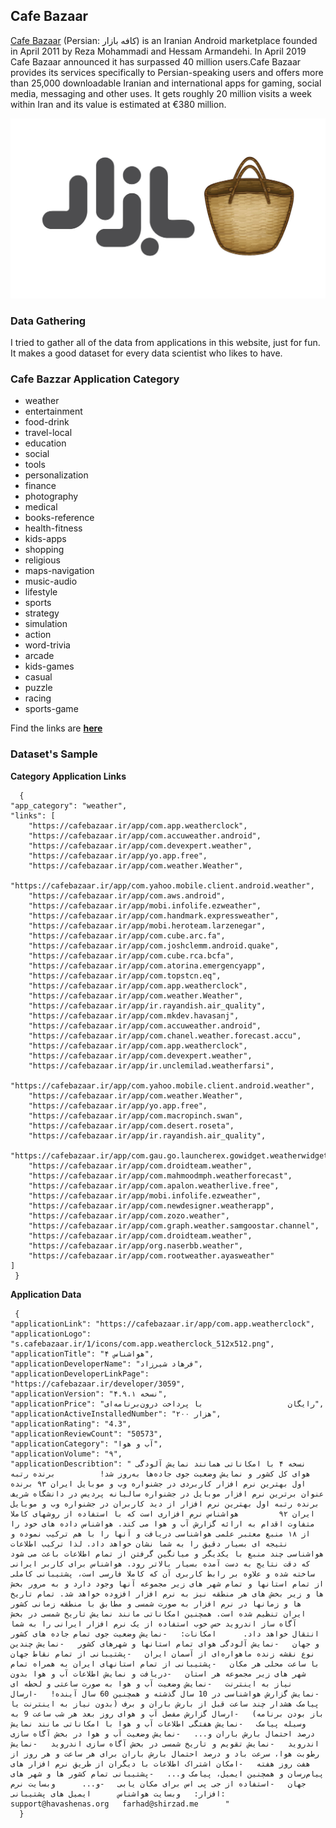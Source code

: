 ## Cafe Bazaar
[Cafe Bazaar](https://cafebazaar.ir/) (Persian: کافه بازار‎) is an Iranian Android marketplace founded in April 2011 by Reza Mohammadi and Hessam Armandehi. In April 2019 Cafe Bazaar announced it has surpassed 40 million users.Cafe Bazaar provides its services specifically to Persian-speaking users and offers more than 25,000 downloadable Iranian and international apps for gaming, social media, messaging and other uses. It gets roughly 20 million visits a week within Iran and its value is estimated at €380 million.

![](https://github.com/BahramJannesar/CafebazzarWebsiteScraper/blob/master/image/Cafe-Bazaar.jpg)

### Data Gathering
I tried to gather all of the data from applications in this website, just for fun. It makes a good dataset for every data scientist who likes to have.

### Cafe Bazzar Application Category 

* weather
* entertainment
* food-drink
* travel-local
* education
* social
* tools
* personalization
* finance
* photography
* medical
* books-reference
* health-fitness
* kids-apps
* shopping
* religious
* maps-navigation
* music-audio
* lifestyle
* sports
* strategy
* simulation
* action
* word-trivia
* arcade
* kids-games
* casual
* puzzle
* racing
* sports-game

Find the links are **[here](https://github.com/BahramJannesar/CafebazzarWebsiteScraper/blob/master/cafebazzar_category_link.txt)**

### Dataset's Sample

**Category Application Links**

      {
    "app_category": "weather",
    "links": [
        "https://cafebazaar.ir/app/com.app.weatherclock",
        "https://cafebazaar.ir/app/com.accuweather.android",
        "https://cafebazaar.ir/app/com.devexpert.weather",
        "https://cafebazaar.ir/app/yo.app.free",
        "https://cafebazaar.ir/app/com.weather.Weather",
        "https://cafebazaar.ir/app/com.yahoo.mobile.client.android.weather",
        "https://cafebazaar.ir/app/com.aws.android",
        "https://cafebazaar.ir/app/mobi.infolife.ezweather",
        "https://cafebazaar.ir/app/com.handmark.expressweather",
        "https://cafebazaar.ir/app/mobi.heroteam.larzenegar",
        "https://cafebazaar.ir/app/com.cube.arc.fa",
        "https://cafebazaar.ir/app/com.joshclemm.android.quake",
        "https://cafebazaar.ir/app/com.cube.rca.bcfa",
        "https://cafebazaar.ir/app/com.atorina.emergencyapp",
        "https://cafebazaar.ir/app/com.topstcn.eq",
        "https://cafebazaar.ir/app/com.app.weatherclock",
        "https://cafebazaar.ir/app/com.weather.Weather",
        "https://cafebazaar.ir/app/ir.rayandish.air_quality",
        "https://cafebazaar.ir/app/com.mkdev.havasanj",
        "https://cafebazaar.ir/app/com.accuweather.android",
        "https://cafebazaar.ir/app/com.chanel.weather.forecast.accu",
        "https://cafebazaar.ir/app/com.app.weatherclock",
        "https://cafebazaar.ir/app/com.devexpert.weather",
        "https://cafebazaar.ir/app/ir.unclemilad.weatherfarsi",
        "https://cafebazaar.ir/app/com.yahoo.mobile.client.android.weather",
        "https://cafebazaar.ir/app/com.weather.Weather",
        "https://cafebazaar.ir/app/yo.app.free",
        "https://cafebazaar.ir/app/com.macropinch.swan",
        "https://cafebazaar.ir/app/com.desert.roseta",
        "https://cafebazaar.ir/app/ir.rayandish.air_quality",
        "https://cafebazaar.ir/app/com.gau.go.launcherex.gowidget.weatherwidget",
        "https://cafebazaar.ir/app/com.droidteam.weather",
        "https://cafebazaar.ir/app/com.mahmoodmph.weatherforecast",
        "https://cafebazaar.ir/app/com.apalon.weatherlive.free",
        "https://cafebazaar.ir/app/mobi.infolife.ezweather",
        "https://cafebazaar.ir/app/com.newdesigner.weatherapp",
        "https://cafebazaar.ir/app/com.zozo.weather",
        "https://cafebazaar.ir/app/com.graph.weather.samgoostar.channel",
        "https://cafebazaar.ir/app/com.droidteam.weather",
        "https://cafebazaar.ir/app/org.naserbb.weather",
        "https://cafebazaar.ir/app/com.rootweather.ayasweather"
    ]
     }

**Application Data**

     {
    "applicationLink": "https://cafebazaar.ir/app/com.app.weatherclock",
    "applicationLogo": "s.cafebazaar.ir/1/icons/com.app.weatherclock_512x512.png",
    "applicationTitle": "هواشناس ۴",
    "applicationDeveloperName": "فرهاد شیرزاد",
    "applicationDeveloperLinkPage": "https://cafebazaar.ir/developer/3059",
    "applicationVersion": "نسخه ۴.۹.۱",
    "applicationPrice": "رایگان                   با پرداخت درون‌برنامه‌ای",
    "applicationActiveInstalledNumber": "۲۰۰ هزار",
    "applicationRating": "4.3",
    "applicationReviewCount": "50573",
    "applicationCategory": "آب و هوا",
    "applicationVolume": "۹",
    "applicationDescribtion": " نسخه ۴ با امکاناتی همانند نمایش آلودگی هوای کل کشور و نمایش وضعیت جوی جاده‌ها به‌روز شد!          برنده رتبه اول بهترین نرم افزار کاربردی در جشنواره وب و موبایل ایران ۹۳ برنده عنوان برترین نرم افزار موبایل در جشنواره سالیانه پردیس در دانشگاه شریف برنده رتبه اول بهترین نرم افزار از دید کاربران در جشنواره وب و موبایل ایران ۹۲         هواشناس نرم افزاری است که با استفاده از روشهای کاملا متفاوت اقدام به ارائه گزارش آب و هوا می کند. هواشناس داده های خود را از ۱۸ منبع معتبر علمی هواشناسی دریافت و آنها را با هم ترکیب نموده و نتیجه ای بسیار دقیق را به شما نشان خواهد داد. لذا ترکیب اطلاعات هواشناسی چند منبع با یکدیگر و میانگین گرفتن از تمام اطلاعات باعث می شود که دقت نتایج به دست آمده بسیار بالاتر رود. هواشناس برای کاربر ایرانی ساخته شده و علاوه بر رابط کاربری آن که کاملا فارسی است، پشتیبانی کاملی از تمام استانها و تمام شهر های زیر مجموعه آنها وجود دارد و به مرور بخش ها و زیر بخش های هر منطقه نیز به نرم افزار افزوده خواهد شد. تمام تاریخ ها و زمانها در نرم افزار به صورت شمسی و مطابق با منطقه زمانی کشور ایران تنظیم شده است. همچنین امکاناتی مانند نمایش تاریخ شمسی در بخش آگاه ساز اندروید حس خوب استفاده از یک نرم افزار ایرانی را به شما انتقال خواهد داد.      امکانات:   -نمایش وضعیت جوی تمام جاده های کشور و جهان   -نمایش آلودگی هوای تمام استانها و شهرهای کشور   -نمایش چندین نوع نقشه زنده ماهواره‌ای از آسمان ایران   -پشتیبانی از تمام نقاط جهان با ساعت محلی هر مکان   -پشتیبانی از تمام استانهای ایران به همراه تمام شهر های زیر مجموعه هر استان   -دریافت و نمایش اطلاعات آب و هوا بدون نیاز به اینترنت   -نمایش وضعیت آب و هوا به صورت ساعتی و لحظه ای   -نمایش گزارش هواشناسی در 10 سال گذشته و همچنین 60 سال آینده!   -ارسال پیامک هشدار چند ساعت قبل از بارش باران و برف (بدون نیاز به اینترنت یا باز بودن برنامه)   -ارسال گزارش مفصل آب و هوای روز بعد هر شب ساعت 9 به وسیله پیامک   -نمایش هفتگی اطلاعات آب و هوا با امکاناتی مانند نمایش درصد احتمال بارش باران و...   -نمایش وضعیت آب و هوا در بخش آگاه سازی اندروید   -نمایش تقویم و تاریخ شمسی در بخش آگاه سازی اندروید   -نمایش رطوبت هوا، سرعت باد و درصد احتمال بارش باران برای هر ساعت و هر روز از هفت روز هفته   -امکان اشتراک اطلاعات با دیگران از طریق نرم افزار های پیام‌رسان و همچنین ایمیل، پیامک و...   -پشتیبانی تمام کشور ها و شهر های جهان   -استفاده از جی پی اس برای مکان یابی   -و...      وبسایت نرم افزار:   وبسایت هواشناس      ایمیل های پشتیبانی:   support@havashenas.org   farhad@shirzad.me      "
      }

